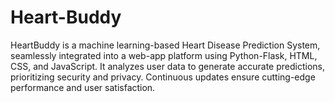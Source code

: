 # Heart-Buddy
HeartBuddy is a machine learning-based Heart Disease Prediction System, seamlessly integrated into a web-app platform using Python-Flask, HTML, CSS, and JavaScript. It analyzes user data to generate accurate predictions, prioritizing security and privacy. Continuous updates ensure cutting-edge performance and user satisfaction.​
